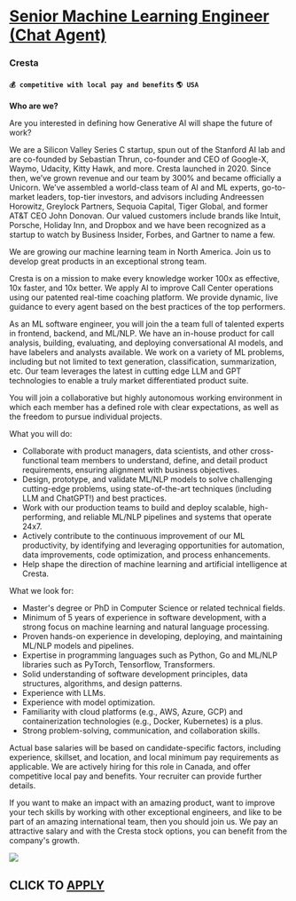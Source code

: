 # [Senior Machine Learning Engineer (Chat Agent)](https://www.remotewlb.com/apply/senior-machine-learning-engineer-chat-agent-62965)  
### Cresta  
#### `💰 competitive with local pay and benefits` `🌎 USA`  

**Who are we?**

  

Are you interested in defining how Generative AI will shape the future of work?

We are a Silicon Valley Series C startup, spun out of the Stanford AI lab and are co-founded by Sebastian Thrun, co-founder and CEO of Google-X, Waymo, Udacity, Kitty Hawk, and more. Cresta launched in 2020. Since then, we’ve grown revenue and our team by 300% and became officially a Unicorn. We’ve assembled a world-class team of AI and ML experts, go-to-market leaders, top-tier investors, and advisors including Andreessen Horowitz, Greylock Partners, Sequoia Capital, Tiger Global, and former AT&T CEO John Donovan. Our valued customers include brands like Intuit, Porsche, Holiday Inn, and Dropbox and we have been recognized as a startup to watch by Business Insider, Forbes, and Gartner to name a few.

We are growing our machine learning team in North America. Join us to develop great products in an exceptional strong team.

Cresta is on a mission to make every knowledge worker 100x as effective, 10x faster, and 10x better. We apply AI to improve Call Center operations using our patented real-time coaching platform. We provide dynamic, live guidance to every agent based on the best practices of the top performers.

  

As an ML software engineer, you will join the a team full of talented experts in frontend, backend, and ML/NLP. We have an in-house product for call analysis, building, evaluating, and deploying conversational AI models, and have labelers and analysts available. We work on a variety of ML problems, including but not limited to text generation, classification, summarization, etc. Our team leverages the latest in cutting edge LLM and GPT technologies to enable a truly market differentiated product suite.

  

You will join a collaborative but highly autonomous working environment in which each member has a defined role with clear expectations, as well as the freedom to pursue individual projects.

  

  
  

What you will do:

* Collaborate with product managers, data scientists, and other cross-functional team members to understand, define, and detail product requirements, ensuring alignment with business objectives.
* Design, prototype, and validate ML/NLP models to solve challenging cutting-edge problems, using state-of-the-art techniques (including LLM and ChatGPT!) and best practices.
* Work with our production teams to build and deploy scalable, high-performing, and reliable ML/NLP pipelines and systems that operate 24x7.
* Actively contribute to the continuous improvement of our ML productivity, by identifying and leveraging opportunities for automation, data improvements, code optimization, and process enhancements.
* Help shape the direction of machine learning and artificial intelligence at Cresta.
  
  

What we look for:

* Master's degree or PhD in Computer Science or related technical fields.
* Minimum of 5 years of experience in software development, with a strong focus on machine learning and natural language processing.
* Proven hands-on experience in developing, deploying, and maintaining ML/NLP models and pipelines.
* Expertise in programming languages such as Python, Go and ML/NLP libraries such as PyTorch, Tensorflow, Transformers.
* Solid understanding of software development principles, data structures, algorithms, and design patterns.
* Experience with LLMs.
* Experience with model optimization.
* Familiarity with cloud platforms (e.g., AWS, Azure, GCP) and containerization technologies (e.g., Docker, Kubernetes) is a plus.
* Strong problem-solving, communication, and collaboration skills.

Actual base salaries will be based on candidate-specific factors, including experience, skillset, and location, and local minimum pay requirements as applicable. We are actively hiring for this role in Canada, and offer competitive local pay and benefits. Your recruiter can provide further details.

  

If you want to make an impact with an amazing product, want to improve your tech skills by working with other exceptional engineers, and like to be part of an amazing international team, then you should join us. We pay an attractive salary and with the Cresta stock options, you can benefit from the company's growth.

![](https://remotive.com/job/track/1899550/blank.gif?source=public_api)  
## CLICK TO [APPLY](https://www.remotewlb.com/apply/senior-machine-learning-engineer-chat-agent-62965)

